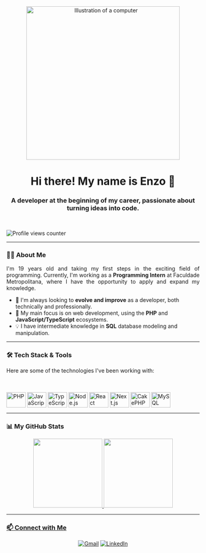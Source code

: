 <div align="center">
  <img src="https://raw.githubusercontent.com/MicaelliMedeiros/micaellimedeiros/master/image/computer-illustration.png" alt="Illustration of a computer" width="400"/>
</div>

<h1 align="center">Hi there! My name is Enzo 👋</h1>
<h3 align="center">A developer at the beginning of my career, passionate about turning ideas into code.</h3>

<br>

<p align="left"> <img src="https://komarev.com/ghpvc/?username=EnzoPrado88&label=Profile%20views&color=0e75b6&style=flat" alt="Profile views counter" /> </p>

---

### 👨‍💻 About Me

<p align="justify">
  I'm 19 years old and taking my first steps in the exciting field of programming. Currently, I'm working as a <b>Programming Intern</b> at Faculdade Metropolitana, where I have the opportunity to apply and expand my knowledge.
</p>

- 🌱 I'm always looking to <b>evolve and improve</b> as a developer, both technically and professionally.
- 🚀 My main focus is on web development, using the <b>PHP</b> and <b>JavaScript/TypeScript</b> ecosystems.
- 💡 I have intermediate knowledge in <b>SQL</b> database modeling and manipulation.

---

### 🛠️ Tech Stack & Tools

Here are some of the technologies I've been working with:

<br>

<div style="display: inline_block"><br>
  <img align="center" alt="PHP" height="40" width="50" src="https://cdn.jsdelivr.net/gh/devicons/devicon/icons/php/php-original.svg">
  <img align="center" alt="JavaScript" height="40" width="50" src="https://cdn.jsdelivr.net/gh/devicons/devicon/icons/javascript/javascript-original.svg">
  <img align="center" alt="TypeScript" height="40" width="50" src="https://cdn.jsdelivr.net/gh/devicons/devicon/icons/typescript/typescript-original.svg">
  <img align="center" alt="Node.js" height="40" width="50" src="https://cdn.jsdelivr.net/gh/devicons/devicon/icons/nodejs/nodejs-original.svg">
  <img align="center" alt="React" height="40" width="50" src="https://cdn.jsdelivr.net/gh/devicons/devicon/icons/react/react-original.svg">
  <img align="center" alt="Next.js" height="40" width="50" src="https://cdn.jsdelivr.net/gh/devicons/devicon/icons/nextjs/nextjs-original.svg">
  <img align="center" alt="CakePHP" height="40" width="50" src="https://cdn.jsdelivr.net/gh/devicons/devicon/icons/cakephp/cakephp-original.svg">
  <img align="center" alt="MySQL" height="40" width="50" src="https://cdn.jsdelivr.net/gh/devicons/devicon/icons/mysql/mysql-original-wordmark.svg">
</div>

---

### 📊 My GitHub Stats

<div align="center">
  <a href="https://github.com/EnzoPrado88">
  <img height="180em" src="https://github-readme-stats.vercel.app/api?username=EnzoPrado88&show_icons=true&theme=tokyonight&include_all_commits=true&count_private=true"/>
  <img height="180em" src="https://github-readme-stats.vercel.app/api/top-langs/?username=EnzoPrado88&layout=compact&langs_count=7&theme=tokyonight"/>
</div>

---

### 📫 Connect with Me

<p align="center">
  <a href="mailto:enzop.ignacio@hotmail.com"><img src="https://img.shields.io/badge/Gmail-D14836?style=for-the-badge&logo=gmail&logoColor=white" alt="Gmail"/></a>
  <a href="https://www.linkedin.com/in/enzo-prado-ignacio-1527752b8" target="_blank"><img src="https://img.shields.io/badge/-LinkedIn-%230077B5?style=for-the-badge&logo=linkedin&logoColor=white" alt="LinkedIn"/></a>
</p>
